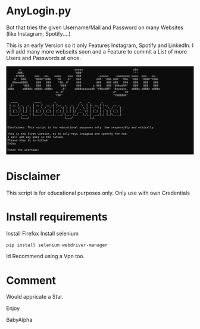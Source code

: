 # AnyLogin.py
Bot that tries the given Username/Mail and Password on many Websites (like Instagram, Spotify....)

This is an early Version so it only Features Instagram, Spotify and LinkedIn.
I will add many more webseits soon and a Feature to commit a List of more Users and Passwords at once.

![Screenshot](Screenshot.png)
# Disclaimer
This script is for educational purposes only. Only use with own Credentials

# Install requirements
Install Firefox
Install selenium
```bash
pip install selenium webdriver-manager
```
Id Recommend using a Vpn too.


# Comment
Would appricate a Star.

Enjoy

BabyAlpha
